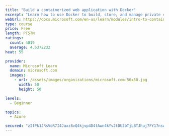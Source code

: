 ```yaml
---
title: "Build a containerized web application with Docker"
excerpt: "Learn how to use Docker to build, store, and manage private container images with the Azure Container Registry."
webUrl: https://docs.microsoft.com/en-us/learn/modules/intro-to-containers/
type: course
price: Free
length: PT57M
ratings:
  count: 4019
  average: 4.6372232
heat: 55

provider:
  name: Microsoft Learn
  domain: microsoft.com
  images:
    - url: /assets/images/organizations/microsoft.com-50x50.jpg
      width: 50
      height: 50

levels:
  - Beginner

topics:
  - Azure

secured: "zIfPk1JRsVoR7I4Jaxz8vQ4kjvp4D4tAwn4kYv2tDU2bTjLBTJhuj7FY17nswIwt8pkBR8E8HXwbvQSz5CD7Wq5p0PCUA6Z45+TkECzATzRCmw3jHeQPI3YpHbWAYJGJemhfxMehwk7AfvwKh+SgsHrBdsstxdbxFfgtLIFq13cwjE7yxV7+XcMmNfVDdNvzWeQeD8E5pv+sEgJzTTtHBL6UVgc+f4AqCK9U0bKH6rcbrilDgzTQqAwtDdlhY1yuJbl4wVxdqkh/VX9cmxJnjOwRYq/uqf2KBYpccnmMiYATI3FTx7NSJGisPIheohj1NelTxkoXcaXWvCAJ8nk0mq3M3NrRkei2/HVpXjtaZyMVdo4qnA9LjlFSUnjHm6QCXOkryNg2kdYekzwExxJMS5QlEzS7yMIM85IuU+rGJmo=;lb5cSIMn5moTvumry7kshQ=="
---
```


